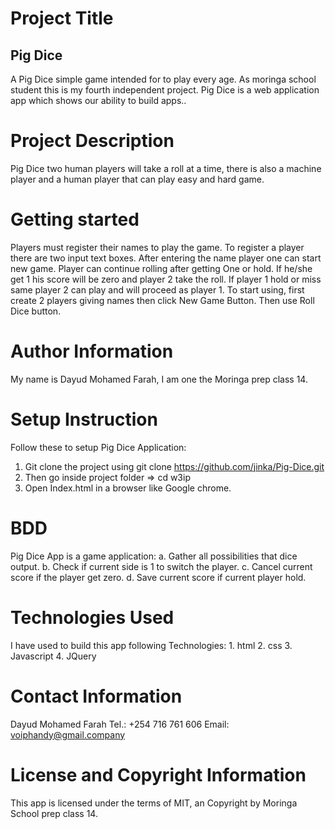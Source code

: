 # Project Title

## Pig Dice

A Pig Dice simple game intended for to play every age. As moringa school student this is my fourth independent project. Pig Dice is a web application app which shows our ability to build apps..  

# Project Description

Pig Dice two human players will take a roll at a time, there is also a machine player and a human player that can play easy and hard game.

# Getting started

Players must register their names to play the game. To register a player there are two input text boxes. After entering the name player one can start new game. Player can continue rolling after getting One or hold. If he/she get 1 his score will be zero and player 2 take the roll.  If player 1 hold or miss same player 2 can play and will proceed as player 1.
To start using, first create 2 players giving names then click New Game Button. Then use Roll Dice button.


# Author Information

My name is Dayud Mohamed Farah, I am one the Moringa prep class 14.

# Setup Instruction

Follow these to setup Pig Dice Application:
1. Git clone the project using git clone https://github.com/jinka/Pig-Dice.git
2. Then go inside project folder => cd w3ip
3. Open Index.html in a browser like Google chrome.


# BDD

Pig Dice App is a game application:
a. Gather all possibilities that dice output.
b. Check if current side is 1 to switch the player.
c. Cancel current score if the player get zero.
d. Save current score if current player hold.


# Technologies Used

I have used to build this app following Technologies:
1\. html
2\. css
3\. Javascript
4\. JQuery

# Contact Information

Dayud Mohamed Farah
Tel.: +254 716 761 606
Email: voiphandy@gmail.company

# License and Copyright Information

This app is licensed under the terms of MIT, an Copyright by Moringa School prep class 14.
